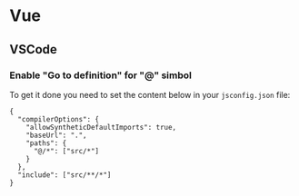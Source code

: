 # Vue

## VSCode

### Enable "Go to definition" for "@" simbol

To get it done you need to set the content below in your `jsconfig.json` file:

```text
{
  "compilerOptions": {
    "allowSyntheticDefaultImports": true,
    "baseUrl": ".",
    "paths": {
      "@/*": ["src/*"]
    }
  },
  "include": ["src/**/*"]
}
```

